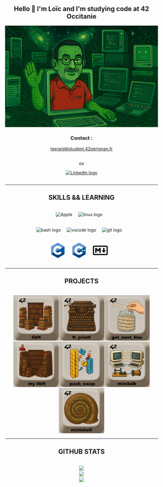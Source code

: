<div align="center">
  <h2>Hello 🖖 I'm Loïc and I'm studying code at 42 Occitanie</h2>
  <img src="./bin/LGE-GH.jpg"  />
  <h3>Contact :</h3>
  <a href="mailto:lgerard@student.42perignan.fr">lgerard@student.42perignan.fr</a>
  <p><br>ou<br></p>
  <a href="https://www.linkedin.com/in/loic-gerard-b97091137/" target="_blank"> <img src="https://a11ybadges.com/badge?logo=linkedin" height="33" alt="LinkedIn logo"  />  </a>
  <br>
</div>
  <!-- a retenir https://github.com/devicons/devicon/tree/master -->
  <!-- a retenir https://github.com/a11y-badges/a11y-markdown-badges?utm_source=chatgpt.com -->
  <!-- a retenir https://devicon.dev/?utm_source=chatgpt.com -->
<br>

------------

<div align="center">
  <h2>SKILLS   &&   LEARNING</h2>
  <br>
  <picture>
    <source media="(prefers-color-scheme: dark)" 
            srcset="https://upload.wikimedia.org/wikipedia/commons/3/31/Apple_logo_white.svg">
            <img src="https://cdn.jsdelivr.net/gh/devicons/devicon@latest/icons/apple/apple-original.svg"
                 height="50" alt="Apple">
  </picture>
  <img width="12" />
  <img src="https://cdn.jsdelivr.net/gh/devicons/devicon/icons/linux/linux-original.svg" height="50" alt="linux logo"  />
  <img width="12" />
  <br> <br> <br>
  <img src="https://cdn.jsdelivr.net/gh/devicons/devicon/icons/bash/bash-original.svg" height="50" alt="bash logo"  />
  <img width="12" />
  <img src="https://cdn.jsdelivr.net/gh/devicons/devicon/icons/vscode/vscode-original.svg" height="50" alt="vscode logo"  />
  <img width="12" />
  <img src="https://cdn.jsdelivr.net/gh/devicons/devicon/icons/git/git-original.svg" height="50" alt="git logo"  />
  <img width="12" />
  <br> <br> <br>
  <img src="./bin/C-pasoriginal.svg" height="50"/>
  <img width="12" />
  <img src="https://raw.githubusercontent.com/devicons/devicon/master/icons/cplusplus/cplusplus-original.svg" height="50"/>
  <img width="12" />
  <img src="https://raw.githubusercontent.com/devicons/devicon/master/icons/markdown/markdown-original.svg" height="50"/>
  <img width="12" />
</div>
<br>

----

<div align="center">
  <h2>PROJECTS</h2>
 <br clear="both">
  <a href="https://github.com/LogUmi/libft/" target="_blank"><img height="150" src="https://raw.githubusercontent.com/LogUmi/libft/main/bin/libft.png"></a><a href="https://github.com/LogUmi/ft_printf/" target="_blank"><img height="150" src="https://raw.githubusercontent.com/LogUmi/ft_printf/main/img/ft_printf.png"></a><a href="https://github.com/LogUmi/get_next_line/" target="_blank"><img height="150" src="https://raw.githubusercontent.com/LogUmi/get_next_line/main/img/get_next_line.png"></a><a href="https://github.com/LogUmi/my-libft/" target="_blank"><img height="150" src="https://raw.githubusercontent.com/LogUmi/my-libft/main/img/ma_libft.png"></a><a href="https://github.com/LogUmi/push_swap/" target="_blank"><img height="150" src="https://raw.githubusercontent.com/LogUmi/push_swap/main/img/push_swap.png"></a><a href="https://github.com/LogUmi/minitalk/" target="_blank"><img height="150" src="https://raw.githubusercontent.com/LogUmi/minitalk/main/img/minitalk.png"></a><a href="https://github.com/LogUmi/minishell/" target="_blank"><img height="150" src="https://raw.githubusercontent.com/LogUmi/minishell/main/bin/minishell.png"></a>
</div>

----

<div align="center">
   <h2>GITHUB STATS</h3>
  <br>
  <img src="https://github-readme-stats.vercel.app/api?username=LogUmi&theme=dark&hide_border=false&include_all_commits=false&count_private=true"  />
  <br>
  <img src="https://github-readme-streak-stats.herokuapp.com/?user=LogUmi&theme=dark&hide_border=false"  />
  <br>
  <img src="https://github-readme-stats.vercel.app/api/top-langs/?username=LogUmi&theme=dark&hide_border=false&include_all_commits=false&count_private=true&layout=compact"  />
  <br>
</div>
